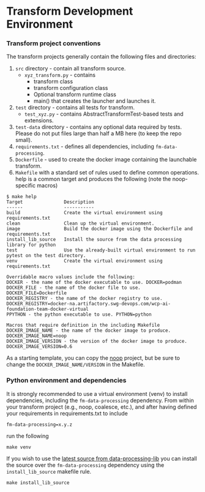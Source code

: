 # Transform Development Environment

### Transform project conventions
The transform projects generally contain the following files and directories: 
1. `src` directory - contain all transform source.
   * `xyz_transform.py` - contains 
      * transform class
      * transform configuration class
      * Optional transform runtime class
      * main() that creates the launcher and launches it.
2. `test` directory - contains all tests for transform.
   *  `test_xyz.py` - contains AbstractTransformTest-based tests and extensions. 
3. `test-data` directory - contains any optional data required by tests. Please do
not put files large than half a MB here (to keep the repo small).
3. `requirements.txt` - defines all dependencies, including `fm-data-processing`.
4. `Dockerfile` - used to create the docker image containing the launchable transform.
5. `Makefile` with a standard set of rules used to define common operations. help is
a common target and produces the following (note the noop-specific macros)
```
$ make help
Target               Description
------               -----------
build                Create the virtual environment using requirements.txt
clean                Clean up the virtual environment.
image                Build the docker image using the Dockerfile and requirements.txt 
install_lib_source   Install the source from the data processing library for python 
test                 Use the already-built virtual environment to run pytest on the test directory. 
venv                 Create the virtual environment using requirements.txt

Overridable macro values include the following:
DOCKER - the name of the docker executable to use. DOCKER=podman
DOCKER_FILE - the name of the docker file to use. DOCKER_FILE=Dockerfile
DOCKER_REGISTRY - the name of the docker registry to use. DOCKER_REGISTRY=docker-na.artifactory.swg-devops.com/wcp-ai-foundation-team-docker-virtual
PPYTHON - the python executable to use. PYTHON=python

Macros that require definition in the including Makefile
DOCKER_IMAGE_NAME - the name of the docker image to produce. DOCKER_IMAGE_NAME=noop
DOCKER_IMAGE_VERSION - the version of the docker image to produce. DOCKER_IMAGE_VERSION=0.6

```  
As a starting template, you can copy the [noop](../../transforms/universal/noop) project,
but be sure to change the `DOCKER_IMAGE_NAME/VERSION` in the Makefile.

### Python environment and dependencies
It is strongly recommended to use a virtual environment (venv) to
install dependencies, including the `fm-data-processing` dependency.
From within your transform project (e.g., noop, coalesce, etc.),
and after having defined your requirements in requirements.txt to
include
```
fm-data-processing=x.y.z
```
run the following
```
make venv
```
If you wish to use the [latest source from 
data-processing-lib](../src) you can install the source over the 
`fm-data-processing` dependency using the `install_lib_source` makefile rule.
```
make install_lib_source
```

